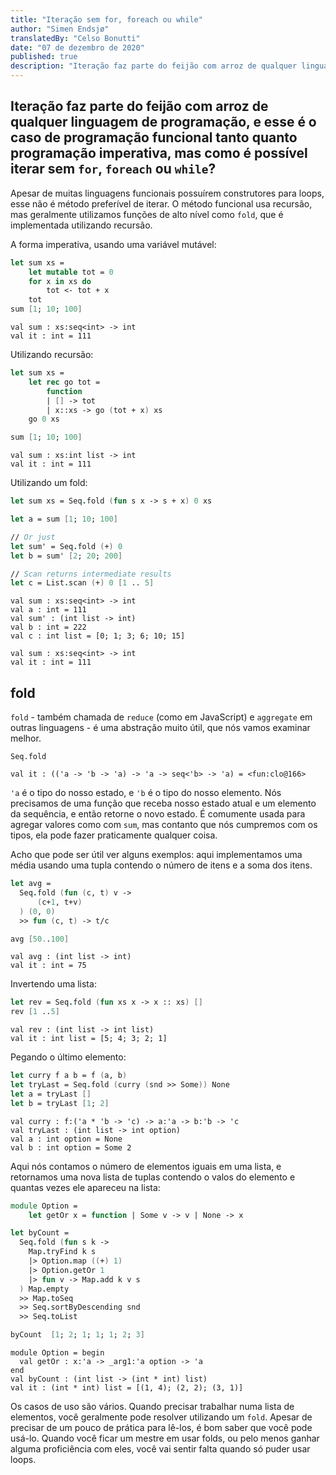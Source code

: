 ```yaml
---
title: "Iteração sem for, foreach ou while"
author: "Simen Endsjø"
translatedBy: "Celso Bonutti"
date: "07 de dezembro de 2020"
published: true
description: "Iteração faz parte do feijão com arroz de qualquer linguagem de programação, e esse é o caso de programação funcional tanto quanto programação imperativa, mas como é possível iterar sem `for`, `foreach` ou `while`?"
---
```


## Iteração faz parte do feijão com arroz de qualquer linguagem de programação, e esse é o caso de programação funcional tanto quanto programação imperativa, mas como é possível iterar sem `for`, `foreach` ou `while`?

Apesar de muitas linguagens funcionais possuírem construtores para loops, esse não é método preferível de iterar. O método funcional usa recursão, mas geralmente utilizamos funções de alto nível como `fold`, que é implementada utilizando recursão.

A forma imperativa, usando uma variável mutável:

```fsharp
let sum xs =
    let mutable tot = 0
    for x in xs do
        tot <- tot + x
    tot
sum [1; 10; 100]
```

```
val sum : xs:seq<int> -> int
val it : int = 111
```

Utilizando recursão:

```fsharp
let sum xs =
    let rec go tot =
        function
        | [] -> tot
        | x::xs -> go (tot + x) xs
    go 0 xs

sum [1; 10; 100]
```

```
val sum : xs:int list -> int
val it : int = 111
```

Utilizando um fold:

```fsharp
let sum xs = Seq.fold (fun s x -> s + x) 0 xs

let a = sum [1; 10; 100]

// Or just
let sum' = Seq.fold (+) 0
let b = sum' [2; 20; 200]

// Scan returns intermediate results
let c = List.scan (+) 0 [1 .. 5]
```

```
val sum : xs:seq<int> -> int
val a : int = 111
val sum' : (int list -> int)
val b : int = 222
val c : int list = [0; 1; 3; 6; 10; 15]
```

```
val sum : xs:seq<int> -> int
val it : int = 111
```

## fold

`fold` - também chamada de `reduce` (como em JavaScript) e `aggregate` em outras linguagens - é uma abstração muito útil, que nós vamos examinar melhor.

```
Seq.fold
```

```
val it : (('a -> 'b -> 'a) -> 'a -> seq<'b> -> 'a) = <fun:clo@166>
```

`'a` é o tipo do nosso estado, e `'b` é o tipo do nosso elemento. Nós precisamos de uma função que receba nosso estado atual e um elemento da sequência, e então retorne o novo estado. É comumente usada para agregar valores como com `sum`, mas contanto que nós cumpremos com os tipos, ela pode fazer praticamente qualquer coisa.

Acho que pode ser útil ver alguns exemplos: aqui implementamos uma média usando uma tupla contendo o número de itens e a soma dos itens.

```fsharp
let avg =
  Seq.fold (fun (c, t) v ->
      (c+1, t+v)
  ) (0, 0)
  >> fun (c, t) -> t/c

avg [50..100]
```

```
val avg : (int list -> int)
val it : int = 75
```

Invertendo uma lista:

```fsharp
let rev = Seq.fold (fun xs x -> x :: xs) []
rev [1 ..5]
```

```
val rev : (int list -> int list)
val it : int list = [5; 4; 3; 2; 1]
```

Pegando o último elemento:

```fsharp
let curry f a b = f (a, b)
let tryLast = Seq.fold (curry (snd >> Some)) None
let a = tryLast []
let b = tryLast [1; 2]
```

```
val curry : f:('a * 'b -> 'c) -> a:'a -> b:'b -> 'c
val tryLast : (int list -> int option)
val a : int option = None
val b : int option = Some 2
```

Aqui nós contamos o número de elementos iguais em uma lista, e retornamos uma nova lista de tuplas contendo o valos do elemento e quantas vezes ele apareceu na lista:

```fsharp
module Option =
    let getOr x = function | Some v -> v | None -> x

let byCount =
  Seq.fold (fun s k ->
    Map.tryFind k s
    |> Option.map ((+) 1)
    |> Option.getOr 1
    |> fun v -> Map.add k v s
  ) Map.empty
  >> Map.toSeq
  >> Seq.sortByDescending snd
  >> Seq.toList

byCount  [1; 2; 1; 1; 1; 2; 3]
```

```
module Option = begin
  val getOr : x:'a -> _arg1:'a option -> 'a
end
val byCount : (int list -> (int * int) list)
val it : (int * int) list = [(1, 4); (2, 2); (3, 1)]
```

Os casos de uso são vários. Quando precisar trabalhar numa lista de elementos, você geralmente pode resolver utilizando um `fold`. Apesar de precisar de um pouco de prática para lê-los, é bom saber que você pode usá-lo. Quando você ficar um mestre em usar folds, ou pelo menos ganhar alguma proficiência com eles, você vai sentir falta quando só puder usar loops.
